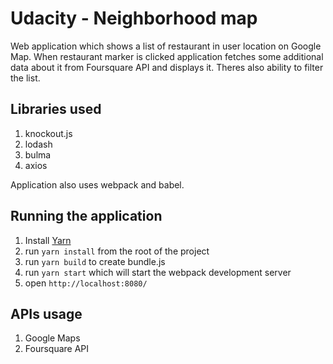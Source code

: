 Udacity - Neighborhood map
============

Web application which shows a list of restaurant in user location on Google Map.
When restaurant marker is clicked application fetches some additional data about it from Foursquare API and displays it.
Theres also ability to filter the list.

## Libraries used
1. knockout.js
2. lodash
3. bulma 
4. axios

Application also uses webpack and babel.

## Running the application
1. Install [Yarn](https://yarnpkg.com/lang/en/)
2. run ```yarn install``` from the root of the project
3. run ```yarn build``` to create bundle.js
3. run ```yarn start``` which will start the webpack development server
4. open ```http://localhost:8080/```


## APIs usage
1. Google Maps 
2. Foursquare API